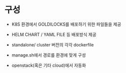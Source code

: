 # 구성

* K8S 환경에서 GOLDILOCKS를 배포하기 위한 파일들을 제공

* HELM CHART / YAML FILE 등 배포방식 제공

* standalone/ cluster 버전의 각각 dockerfile

* manage.sh에서 경로를 환경에 맞게 구성

* openstack(혹은 기타 cloud)에서 자동화 
